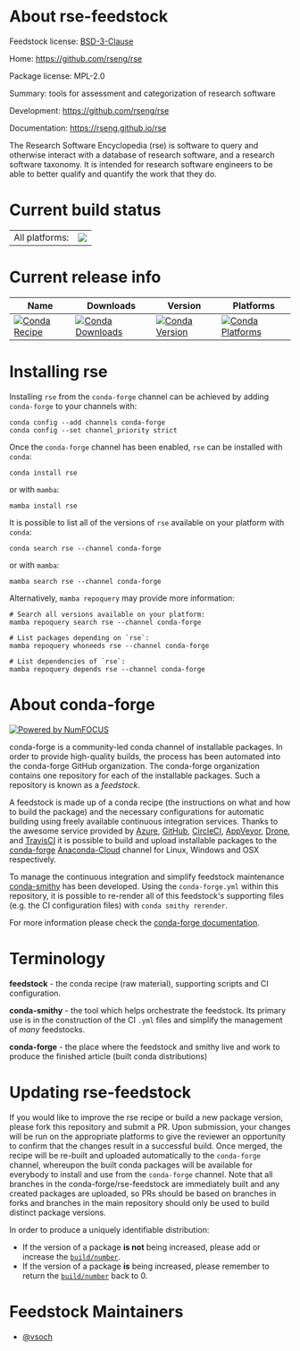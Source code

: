 About rse-feedstock
===================

Feedstock license: [BSD-3-Clause](https://github.com/conda-forge/rse-feedstock/blob/main/LICENSE.txt)

Home: https://github.com/rseng/rse

Package license: MPL-2.0

Summary: tools for assessment and categorization of research software

Development: https://github.com/rseng/rse

Documentation: https://rseng.github.io/rse

The Research Software Encyclopedia (rse) is software to query and otherwise interact
with a database of research software, and a research software taxonomy. It is intended
for research software engineers to be able to better qualify and quantify the work that they do.


Current build status
====================


<table><tr><td>All platforms:</td>
    <td>
      <a href="https://dev.azure.com/conda-forge/feedstock-builds/_build/latest?definitionId=11097&branchName=main">
        <img src="https://dev.azure.com/conda-forge/feedstock-builds/_apis/build/status/rse-feedstock?branchName=main">
      </a>
    </td>
  </tr>
</table>

Current release info
====================

| Name | Downloads | Version | Platforms |
| --- | --- | --- | --- |
| [![Conda Recipe](https://img.shields.io/badge/recipe-rse-green.svg)](https://anaconda.org/conda-forge/rse) | [![Conda Downloads](https://img.shields.io/conda/dn/conda-forge/rse.svg)](https://anaconda.org/conda-forge/rse) | [![Conda Version](https://img.shields.io/conda/vn/conda-forge/rse.svg)](https://anaconda.org/conda-forge/rse) | [![Conda Platforms](https://img.shields.io/conda/pn/conda-forge/rse.svg)](https://anaconda.org/conda-forge/rse) |

Installing rse
==============

Installing `rse` from the `conda-forge` channel can be achieved by adding `conda-forge` to your channels with:

```
conda config --add channels conda-forge
conda config --set channel_priority strict
```

Once the `conda-forge` channel has been enabled, `rse` can be installed with `conda`:

```
conda install rse
```

or with `mamba`:

```
mamba install rse
```

It is possible to list all of the versions of `rse` available on your platform with `conda`:

```
conda search rse --channel conda-forge
```

or with `mamba`:

```
mamba search rse --channel conda-forge
```

Alternatively, `mamba repoquery` may provide more information:

```
# Search all versions available on your platform:
mamba repoquery search rse --channel conda-forge

# List packages depending on `rse`:
mamba repoquery whoneeds rse --channel conda-forge

# List dependencies of `rse`:
mamba repoquery depends rse --channel conda-forge
```


About conda-forge
=================

[![Powered by
NumFOCUS](https://img.shields.io/badge/powered%20by-NumFOCUS-orange.svg?style=flat&colorA=E1523D&colorB=007D8A)](https://numfocus.org)

conda-forge is a community-led conda channel of installable packages.
In order to provide high-quality builds, the process has been automated into the
conda-forge GitHub organization. The conda-forge organization contains one repository
for each of the installable packages. Such a repository is known as a *feedstock*.

A feedstock is made up of a conda recipe (the instructions on what and how to build
the package) and the necessary configurations for automatic building using freely
available continuous integration services. Thanks to the awesome service provided by
[Azure](https://azure.microsoft.com/en-us/services/devops/), [GitHub](https://github.com/),
[CircleCI](https://circleci.com/), [AppVeyor](https://www.appveyor.com/),
[Drone](https://cloud.drone.io/welcome), and [TravisCI](https://travis-ci.com/)
it is possible to build and upload installable packages to the
[conda-forge](https://anaconda.org/conda-forge) [Anaconda-Cloud](https://anaconda.org/)
channel for Linux, Windows and OSX respectively.

To manage the continuous integration and simplify feedstock maintenance
[conda-smithy](https://github.com/conda-forge/conda-smithy) has been developed.
Using the ``conda-forge.yml`` within this repository, it is possible to re-render all of
this feedstock's supporting files (e.g. the CI configuration files) with ``conda smithy rerender``.

For more information please check the [conda-forge documentation](https://conda-forge.org/docs/).

Terminology
===========

**feedstock** - the conda recipe (raw material), supporting scripts and CI configuration.

**conda-smithy** - the tool which helps orchestrate the feedstock.
                   Its primary use is in the construction of the CI ``.yml`` files
                   and simplify the management of *many* feedstocks.

**conda-forge** - the place where the feedstock and smithy live and work to
                  produce the finished article (built conda distributions)


Updating rse-feedstock
======================

If you would like to improve the rse recipe or build a new
package version, please fork this repository and submit a PR. Upon submission,
your changes will be run on the appropriate platforms to give the reviewer an
opportunity to confirm that the changes result in a successful build. Once
merged, the recipe will be re-built and uploaded automatically to the
`conda-forge` channel, whereupon the built conda packages will be available for
everybody to install and use from the `conda-forge` channel.
Note that all branches in the conda-forge/rse-feedstock are
immediately built and any created packages are uploaded, so PRs should be based
on branches in forks and branches in the main repository should only be used to
build distinct package versions.

In order to produce a uniquely identifiable distribution:
 * If the version of a package **is not** being increased, please add or increase
   the [``build/number``](https://docs.conda.io/projects/conda-build/en/latest/resources/define-metadata.html#build-number-and-string).
 * If the version of a package **is** being increased, please remember to return
   the [``build/number``](https://docs.conda.io/projects/conda-build/en/latest/resources/define-metadata.html#build-number-and-string)
   back to 0.

Feedstock Maintainers
=====================

* [@vsoch](https://github.com/vsoch/)

